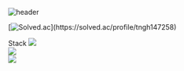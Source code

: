 ![header](https://capsule-render.vercel.app/api?type=waving&color=E3826C&height=250&section=header&text=SSOsh's%20github&fontSize=90&animation=fadeIn&fontAlignY=38&desc=%20&descAlignY=62&descAlign=62)


[![Solved.ac](http://mazassumnida.wtf/api/generate_badge?boj=****)](https://solved.ac/profile/tngh147258)

Stack
<img src="https://img.shields.io/badge/Python-3766AB?style=flat-square&logo=Python&logoColor=white"/>  
<img src="https://img.shields.io/badge/Java-3766AB?style=flat-square&logo=Java&logoColor=white"/>  
<img src="https://img.shields.io/badge/Github-3766AB?style=flat-square&logo=Github&logoColor=white"/></a>

<!--
**SSOsh/SSOsh** is a ✨ _special_ ✨ repository because its `README.md` (this file) appears on your GitHub profile.

Here are some ideas to get you started:

- 🔭 I’m currently working on ...
- 🌱 I’m currently learning ...
- 👯 I’m looking to collaborate on ...
- 🤔 I’m looking for help with ...
- 💬 Ask me about ...
- 📫 How to reach me: ...
- 😄 Pronouns: ...
- ⚡ Fun fact: ...
-->
